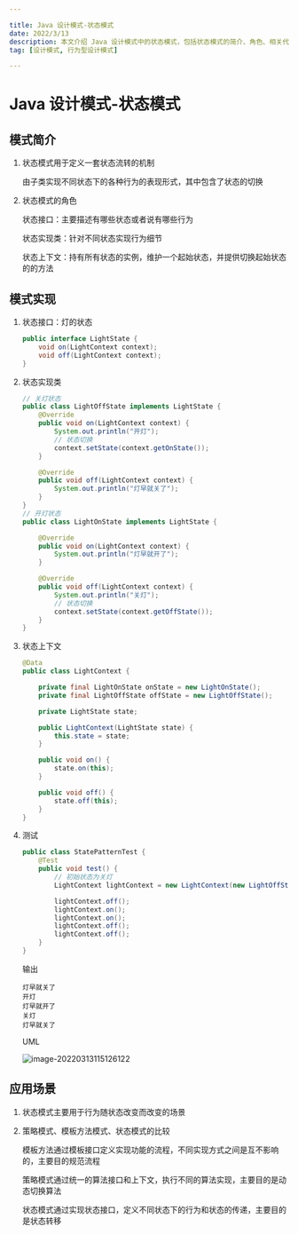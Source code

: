 ```yaml
---

title: Java 设计模式-状态模式
date: 2022/3/13
description: 本文介绍 Java 设计模式中的状态模式，包括状态模式的简介、角色、相关代码实现以及该模式的应用场景
tag: [设计模式, 行为型设计模式]

---
```


# Java 设计模式-状态模式

## 模式简介

1. 状态模式用于定义一套状态流转的机制

   由子类实现不同状态下的各种行为的表现形式，其中包含了状态的切换

2. 状态模式的角色

   状态接口：主要描述有哪些状态或者说有哪些行为

   状态实现类：针对不同状态实现行为细节
   
   状态上下文：持有所有状态的实例，维护一个起始状态，并提供切换起始状态的的方法

## 模式实现

1. 状态接口：灯的状态

   ```java
   public interface LightState {
       void on(LightContext context);
       void off(LightContext context);
   }
   ```
   
2. 状态实现类

   ```java
   // 关灯状态
   public class LightOffState implements LightState {
       @Override
       public void on(LightContext context) {
           System.out.println("开灯");
           // 状态切换
           context.setState(context.getOnState());
       }
   
       @Override
       public void off(LightContext context) {
           System.out.println("灯早就关了");
       }
   }
   // 开灯状态
   public class LightOnState implements LightState {
   
       @Override
       public void on(LightContext context) {
           System.out.println("灯早就开了");
       }
   
       @Override
       public void off(LightContext context) {
           System.out.println("关灯");
           // 状态切换
           context.setState(context.getOffState());
       }
   }
   ```
   
3. 状态上下文

   ```java
   @Data
   public class LightContext {
   
       private final LightOnState onState = new LightOnState();
       private final LightOffState offState = new LightOffState();
   
       private LightState state;
   
       public LightContext(LightState state) {
           this.state = state;
       }
   
       public void on() {
           state.on(this);
       }
   
       public void off() {
           state.off(this);
       }
   }
   ```

4. 测试

   ```java
   public class StatePatternTest {
       @Test
       public void test() {
           // 初始状态为关灯
           LightContext lightContext = new LightContext(new LightOffState());
   
           lightContext.off();
           lightContext.on();
           lightContext.on();
           lightContext.off();
           lightContext.off();
       }
   }
   ```
   
   输出
   
   ```
   灯早就关了
   开灯
   灯早就开了
   关灯
   灯早就关了
   ```
   
   UML
   
   ![image-20220313115126122](https://pic-bed-1258841963.cos.ap-nanjing.myqcloud.com/2022/03/20220313115138996.png)

## 应用场景

1. 状态模式主要用于行为随状态改变而改变的场景

2. 策略模式、模板方法模式、状态模式的比较

   模板方法通过模板接口定义实现功能的流程，不同实现方式之间是互不影响的，主要目的规范流程

   策略模式通过统一的算法接口和上下文，执行不同的算法实现，主要目的是动态切换算法
   
   状态模式通过实现状态接口，定义不同状态下的行为和状态的传递，主要目的是状态转移
